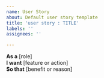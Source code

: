 ```yaml
---
name: User Story
about: Default user story template
title: 'user story : TITLE'
labels: ''
assignees: ''

---
```


**As a** [role]  
**I want** [feature or action]  
**So that** [benefit or reason]
